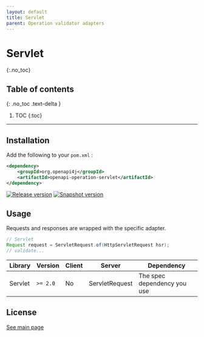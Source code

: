 ```yaml
---
layout: default
title: Servlet
parent: Operation validator adapters
---
```


# Servlet
{:.no_toc}

## Table of contents
{: .no_toc .text-delta }

1. TOC
{:toc}

---

## Installation

Add the following to your `pom.xml` :

```xml
<dependency>
    <groupId>org.openapi4j</groupId>
    <artifactId>openapi-operation-servlet</artifactId>
</dependency>
```
[![Release version](https://img.shields.io/nexus/r/org.openapi4j/openapi-schema-validator?style=for-the-badge&color=blue&label=Release&server=https%3A%2F%2Foss.sonatype.org)](https://search.maven.org/search?q=g:org.openapi4j%20a:openapi-operation-servlet)
[![Snapshot version](https://img.shields.io/nexus/s/org.openapi4j/openapi-schema-validator?style=for-the-badge&color=blue&label=Snapshot&server=https%3A%2F%2Foss.sonatype.org)](https://oss.sonatype.org/content/repositories/snapshots/org/openapi4j/openapi-operation-servlet/)

## Usage

Requests and responses are wrapped with the specific adapter.
```java
// Servlet
Request request = ServletRequest.of(HttpServletRequest hsr);
// validate...
```

| Library         | Version     | Client | Server                  | Dependency                   |
|-----------------|-------------|--------|-------------------------|------------------------------|
| Servlet         | `>= 2.0`    | No     | ServletRequest          | The spec dependency you use  |

## License

[See main page](../index.md#license)
